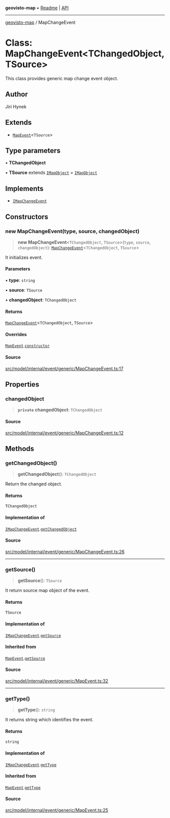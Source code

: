 **geovisto-map** • [Readme](../README.md) \| [API](../globals.md)

***

[geovisto-map](../README.md) / MapChangeEvent

# Class: MapChangeEvent\<TChangedObject, TSource\>

This class provides generic map change event object.

## Author

Jiri Hynek

## Extends

- [`MapEvent`](MapEvent.md)\<`TSource`\>

## Type parameters

• **TChangedObject**

• **TSource** extends [`IMapObject`](../interfaces/IMapObject.md) = [`IMapObject`](../interfaces/IMapObject.md)

## Implements

- [`IMapChangeEvent`](../interfaces/IMapChangeEvent.md)

## Constructors

### new MapChangeEvent(type, source, changedObject)

> **new MapChangeEvent**\<`TChangedObject`, `TSource`\>(`type`, `source`, `changedObject`): [`MapChangeEvent`](MapChangeEvent.md)\<`TChangedObject`, `TSource`\>

It initializes event.

#### Parameters

• **type**: `string`

• **source**: `TSource`

• **changedObject**: `TChangedObject`

#### Returns

[`MapChangeEvent`](MapChangeEvent.md)\<`TChangedObject`, `TSource`\>

#### Overrides

[`MapEvent`](MapEvent.md).[`constructor`](MapEvent.md#constructors)

#### Source

[src/model/internal/event/generic/MapChangeEvent.ts:17](https://github.com/geovisto/geovisto-map/blob/e22d774889dbc28cc1ec62933ecf6bab6690f172/src/model/internal/event/generic/MapChangeEvent.ts#L17)

## Properties

### changedObject

> **`private`** **changedObject**: `TChangedObject`

#### Source

[src/model/internal/event/generic/MapChangeEvent.ts:12](https://github.com/geovisto/geovisto-map/blob/e22d774889dbc28cc1ec62933ecf6bab6690f172/src/model/internal/event/generic/MapChangeEvent.ts#L12)

## Methods

### getChangedObject()

> **getChangedObject**(): `TChangedObject`

Return the changed object.

#### Returns

`TChangedObject`

#### Implementation of

[`IMapChangeEvent`](../interfaces/IMapChangeEvent.md).[`getChangedObject`](../interfaces/IMapChangeEvent.md#getchangedobject)

#### Source

[src/model/internal/event/generic/MapChangeEvent.ts:26](https://github.com/geovisto/geovisto-map/blob/e22d774889dbc28cc1ec62933ecf6bab6690f172/src/model/internal/event/generic/MapChangeEvent.ts#L26)

***

### getSource()

> **getSource**(): `TSource`

It return source map object of the event.

#### Returns

`TSource`

#### Implementation of

[`IMapChangeEvent`](../interfaces/IMapChangeEvent.md).[`getSource`](../interfaces/IMapChangeEvent.md#getsource)

#### Inherited from

[`MapEvent`](MapEvent.md).[`getSource`](MapEvent.md#getsource)

#### Source

[src/model/internal/event/generic/MapEvent.ts:32](https://github.com/geovisto/geovisto-map/blob/e22d774889dbc28cc1ec62933ecf6bab6690f172/src/model/internal/event/generic/MapEvent.ts#L32)

***

### getType()

> **getType**(): `string`

It returns string which identifies the event.

#### Returns

`string`

#### Implementation of

[`IMapChangeEvent`](../interfaces/IMapChangeEvent.md).[`getType`](../interfaces/IMapChangeEvent.md#gettype)

#### Inherited from

[`MapEvent`](MapEvent.md).[`getType`](MapEvent.md#gettype)

#### Source

[src/model/internal/event/generic/MapEvent.ts:25](https://github.com/geovisto/geovisto-map/blob/e22d774889dbc28cc1ec62933ecf6bab6690f172/src/model/internal/event/generic/MapEvent.ts#L25)
